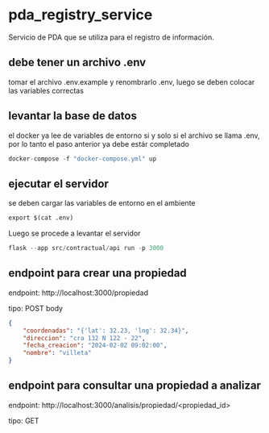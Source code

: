 # pda_registry_service
Servicio de PDA que se utiliza para el registro de información.

## debe tener un archivo .env
tomar el archivo .env.example y renombrarlo .env, luego se deben colocar las variables correctas

## levantar la base de datos
el docker ya lee de variables de entorno si y solo si el archivo se llama .env, por lo tanto el paso anterior ya debe estár completado
```python
docker-compose -f "docker-compose.yml" up
```

## ejecutar el servidor
se deben cargar las variables de entorno en el ambiente
```python
export $(cat .env)
```
Luego se procede a levantar el servidor
```python
flask --app src/contractual/api run -p 3000
```

## endpoint para crear una propiedad

endpoint: http://localhost:3000/propiedad

tipo: POST
body
```json
{
    "coordenadas": "{'lat': 32.23, 'lng': 32.34}",
    "direccion": "cra 132 N 122 - 22",
    "fecha_creacion": "2024-02-02 09:02:00",
    "nombre": "villeta"
}
```

## endpoint para consultar una propiedad a analizar

endpoint: http://localhost:3000/analisis/propiedad/<propiedad_id>

tipo: GET
